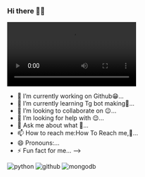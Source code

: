### Hi there 🐼👋

![logo](https://telegra.ph/file/cdc4b14bb80b72e93902b.mp4)





- 🔭 I’m currently working on Github😁...
- 🌱 I’m currently learning Tg bot making🤖...
- 👯 I’m looking to collaborate on 😉...
- 🤔 I’m looking for help with 😌...
- 💬 Ask me about what 🐼...
- 📫 How to reach me:How To Reach me,🤔...
- 😄 Pronouns:...
- ⚡ Fun fact for me...
-->

![python](https://img.shields.io/badge/-python-grey?style=for-the-badge&logo=python&logoColor=white&labelColor=8E2DE2)
![github](https://img.shields.io/badge/-github-grey?style=for-the-badge&logo=github&logoColor=white&labelColor=8E2DE2)
![mongodb](https://img.shields.io/badge/-mongodb-grey?style=for-the-badge&logo=mongodb&logoColor=white&labelColor=8E2DE2)
